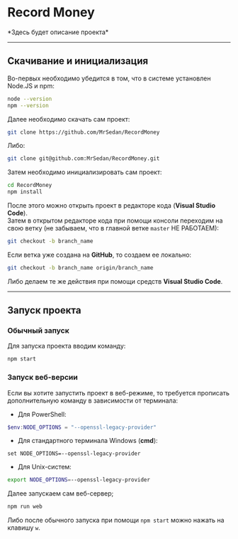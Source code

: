 # Record Money
\*Здесь будет описание проекта*

---

## Скачивание и инициализация
Во-первых необходимо убедится в том, что в системе установлен Node.JS и npm:
```bash
node --version
npm --version
```
Далее необходимо скачать сам проект:
```bash
git clone https://github.com/MrSedan/RecordMoney
```
Либо:
```bash
git clone git@github.com:MrSedan/RecordMoney.git
```
Затем необходимо инициализировать сам проект:
```bash
cd RecordMoney
npm install
```
После этого можно открыть проект в редакторе кода (**Visual Studio Code**).<br/>
Затем в открытом редакторе кода при помощи консоли переходим на свою ветку (не забываем, что в главной ветке `master` НЕ РАБОТАЕМ):
```bash
git checkout -b branch_name
```
Если ветка уже создана на **GitHub**, то создаем ее локально:
```bash 
git checkout -b branch_name origin/branch_name
```
Либо делаем те же действия при помощи средств **Visual Studio Code**.

---

## Запуск проекта
### Обычный запуск
Для запуска проекта вводим команду:
```bash
npm start
```
### Запуск веб-версии
Если вы хотите запустить проект в веб-режиме, то требуется прописать дополнительную команду в зависимости от терминала:
- Для PowerShell:
```powershell
$env:NODE_OPTIONS = "--openssl-legacy-provider"

```
- Для стандартного терминала Windows (**cmd**):
```shell
set NODE_OPTIONS=--openssl-legacy-provider
```
- Для Unix-систем:
```bash
export NODE_OPTIONS=--openssl-legacy-provider
```
Далее запускаем сам веб-сервер;
```bash
npm run web
```
Либо после обычного запуска при помощи `npm start` можно нажать на клавишу `w`.
